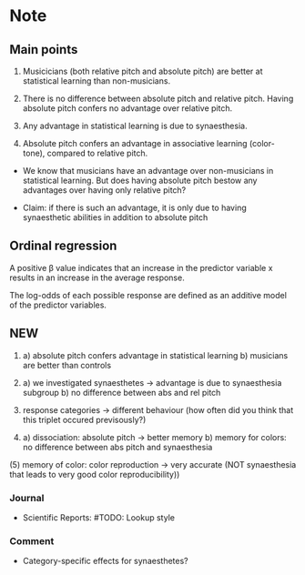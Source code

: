 
# Note

## Main points

1) Musicicians (both relative pitch and absolute pitch) are better at
   statistical learning than non-musicians.

2) There is no difference between absolute pitch and relative pitch. Having
   absolute pitch confers no advantage over relative pitch.
3) Any advantage in statistical learning is due to synaesthesia.

4) Absolute pitch confers an advantage in associative learning (color-tone),
   compared to relative pitch.


- We know that musicians have an advantage over non-musicians in statistical
  learning. But does having absolute pitch bestow any advantages over having
  only relative pitch?

- Claim: if there is such an advantage, it is only due to having synaesthetic
  abilities in addition to absolute pitch


## Ordinal regression

A positive β value indicates that an increase in the predictor variable x
results in an increase in the average response.

The log-odds of each possible response are defined as an additive model of the
predictor variables.

## NEW

1) a) absolute pitch confers advantage in statistical learning b) musicians are
   better than controls

2) a) we investigated synaesthetes -> advantage is due to synaesthesia   subgroup
   b) no difference between abs and rel pitch

3) response categories -> different behaviour (how often did you think that this
   triplet occured previsously?)

4) a) dissociation: absolute pitch -> better memory b) memory for colors: no
   difference between abs pitch and synaesthesia

(5) memory of color: color reproduction -> very accurate (NOT synaesthesia that
leads to very good color reproducibility))

### Journal 

- Scientific Reports: #TODO: Lookup style

### Comment

- Category-specific effects for synaesthetes?